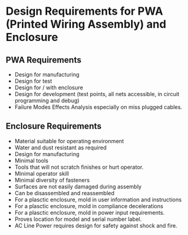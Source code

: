 # Design Requirements for PWA (Printed Wiring Assembly) and Enclosure

## PWA Requirements
- Design for manufacturing
- Design for test
- Design for / with enclosure
- Design for development (test points, all nets accessible, in circuit programming and debug)
- Failure Modes Effects Analysis especially on miss plugged cables.


## Enclosure Requirements
- Material suitable for operating environment
- Water and dust resistant as required
- Design for manufacturing
- Minimal tools
- Tools that will not scratch finishes or hurt operator.
- Minimal operator skill
- Minimal diversity of fasteners
- Surfaces are not easily damaged during assembly
- Can be disassembled and reassembled
- For a plasctic enclosure, mold in user information and instructions
- For a plasctic enclosure, mold in compliance decelerations
- For a plasctic enclosure, mold in power input requirements.
- Proves location for model and serial number label.
- AC Line Power requires design for safety against shock and fire.
